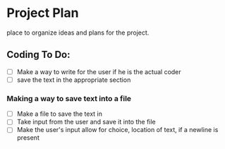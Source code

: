 # Project Plan

place to organize ideas and plans for the project.

## Coding To Do:

- [ ] Make a way to write for the user if he is the actual coder
- [ ] save the text in the appropriate section

### Making a way to save text into a file

- [ ] Make a file to save the text in
- [ ] Take input from the user and save it into the file
- [ ] Make the user's input allow for choice, location of text, if a newline is present
